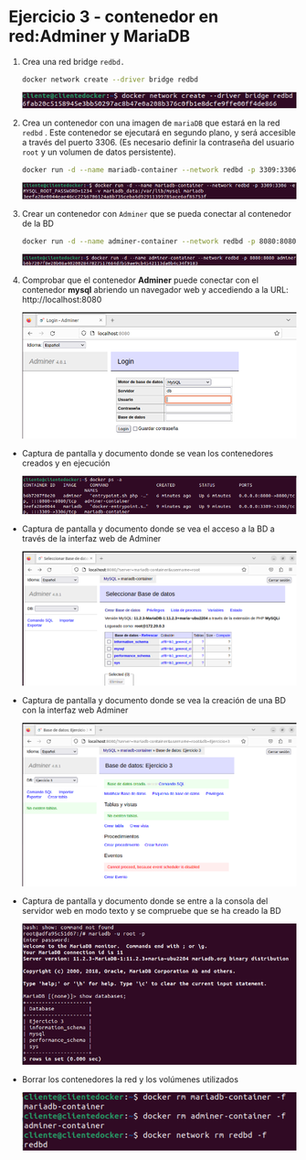 # Ejercicio 3 - contenedor en red:Adminer y MariaDB

1. Crea una red bridge `redbd.`

   ```bash
   docker network create --driver bridge redbd
   ```

   ![image-20240223091010031](./Ejercicio%203.assets/image-20240223091010031.png)

2. Crea un contenedor con una imagen de `mariaDB` que estará en la red `redbd` . Este contenedor se
   ejecutará en segundo plano, y será accesible a través del puerto 3306. (Es necesario definir la
   contraseña del usuario `root` y un volumen de datos persistente).

   ```bash
   docker run -d --name mariadb-container --network redbd -p 3309:3306 -e MYSQL_ROOT_PASSWORD=1234 -v mariadb_data:/var/lib/mysql mariadb
   ```

   ![image-20240223091854854](./Ejercicio%203.assets/image-20240223091854854.png)

3. Crear un contenedor con `Adminer` que se pueda conectar al contenedor de la BD

   ```bash
   docker run -d --name adminer-container --network redbd -p 8080:8080 adminer
   ```

   ![image-20240223092234783](./Ejercicio%203.assets/image-20240223092234783.png)

4. Comprobar que el contenedor **Adminer** puede conectar con el contenedor **mysql** abriendo un navegador web y accediendo a la URL: http://localhost:8080

   ![image-20240223093006587](./Ejercicio%203.assets/image-20240223093006587.png)

- Captura de pantalla y documento donde se vean los contenedores creados y en ejecución

  ![image-20240223093150272](./Ejercicio%203.assets/image-20240223093150272.png)

- Captura de pantalla y documento donde se vea el acceso a la BD a través de la interfaz web de Adminer

  ![image-20240223101116211](./Ejercicio%203.assets/image-20240223101116211.png)

- Captura de pantalla y documento donde se vea la creación de una BD con la interfaz web Adminer

  ![image-20240223101155764](./Ejercicio%203.assets/image-20240223101155764.png)

- Captura de pantalla y documento donde se entre a la consola del servidor web en modo texto y se compruebe que se ha creado la BD

  ![image-20240223101335518](./Ejercicio%203.assets/image-20240223101335518.png)

- Borrar los contenedores la red y los volúmenes utilizados

  ![image-20240223101451714](./Ejercicio%203.assets/image-20240223101451714.png)


